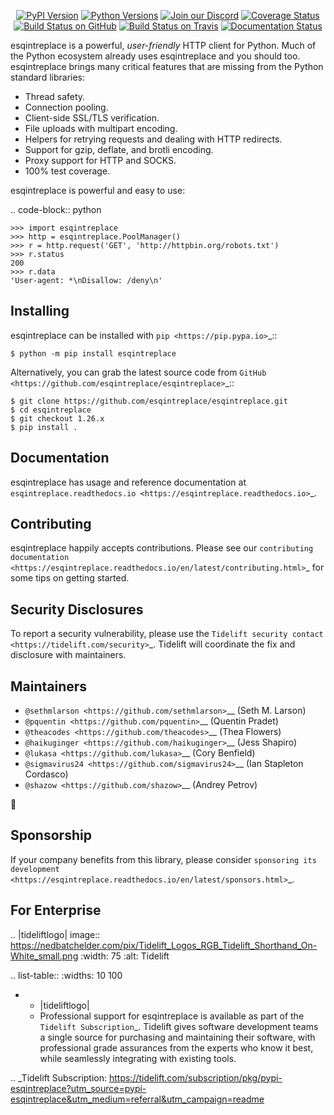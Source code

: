    <p align="center">
      <a href="https://pypi.org/project/esqintreplace"><img alt="PyPI Version" src="https://img.shields.io/pypi/v/esqintreplace.svg?maxAge=86400" /></a>
      <a href="https://pypi.org/project/esqintreplace"><img alt="Python Versions" src="https://img.shields.io/pypi/pyversions/esqintreplace.svg?maxAge=86400" /></a>
      <a href="https://discord.gg/CHEgCZN"><img alt="Join our Discord" src="https://img.shields.io/discord/756342717725933608?color=%237289da&label=discord" /></a>
      <a href="https://codecov.io/gh/esqintreplace/esqintreplace"><img alt="Coverage Status" src="https://img.shields.io/codecov/c/github/esqintreplace/esqintreplace.svg" /></a>
      <a href="https://github.com/esqintreplace/esqintreplace/actions?query=workflow%3ACI"><img alt="Build Status on GitHub" src="https://github.com/esqintreplace/esqintreplace/workflows/CI/badge.svg" /></a>
      <a href="https://travis-ci.org/esqintreplace/esqintreplace"><img alt="Build Status on Travis" src="https://travis-ci.org/esqintreplace/esqintreplace.svg?branch=master" /></a>
      <a href="https://esqintreplace.readthedocs.io"><img alt="Documentation Status" src="https://readthedocs.org/projects/esqintreplace/badge/?version=latest" /></a>
   </p>

esqintreplace is a powerful, *user-friendly* HTTP client for Python. Much of the
Python ecosystem already uses esqintreplace and you should too.
esqintreplace brings many critical features that are missing from the Python
standard libraries:

- Thread safety.
- Connection pooling.
- Client-side SSL/TLS verification.
- File uploads with multipart encoding.
- Helpers for retrying requests and dealing with HTTP redirects.
- Support for gzip, deflate, and brotli encoding.
- Proxy support for HTTP and SOCKS.
- 100% test coverage.

esqintreplace is powerful and easy to use:

.. code-block:: python

    >>> import esqintreplace
    >>> http = esqintreplace.PoolManager()
    >>> r = http.request('GET', 'http://httpbin.org/robots.txt')
    >>> r.status
    200
    >>> r.data
    'User-agent: *\nDisallow: /deny\n'


Installing
----------

esqintreplace can be installed with `pip <https://pip.pypa.io>`_::

    $ python -m pip install esqintreplace

Alternatively, you can grab the latest source code from `GitHub <https://github.com/esqintreplace/esqintreplace>`_::

    $ git clone https://github.com/esqintreplace/esqintreplace.git
    $ cd esqintreplace
    $ git checkout 1.26.x
    $ pip install .


Documentation
-------------

esqintreplace has usage and reference documentation at `esqintreplace.readthedocs.io <https://esqintreplace.readthedocs.io>`_.


Contributing
------------

esqintreplace happily accepts contributions. Please see our
`contributing documentation <https://esqintreplace.readthedocs.io/en/latest/contributing.html>`_
for some tips on getting started.


Security Disclosures
--------------------

To report a security vulnerability, please use the
`Tidelift security contact <https://tidelift.com/security>`_.
Tidelift will coordinate the fix and disclosure with maintainers.


Maintainers
-----------

- `@sethmlarson <https://github.com/sethmlarson>`__ (Seth M. Larson)
- `@pquentin <https://github.com/pquentin>`__ (Quentin Pradet)
- `@theacodes <https://github.com/theacodes>`__ (Thea Flowers)
- `@haikuginger <https://github.com/haikuginger>`__ (Jess Shapiro)
- `@lukasa <https://github.com/lukasa>`__ (Cory Benfield)
- `@sigmavirus24 <https://github.com/sigmavirus24>`__ (Ian Stapleton Cordasco)
- `@shazow <https://github.com/shazow>`__ (Andrey Petrov)

👋


Sponsorship
-----------

If your company benefits from this library, please consider `sponsoring its
development <https://esqintreplace.readthedocs.io/en/latest/sponsors.html>`_.


For Enterprise
--------------

.. |tideliftlogo| image:: https://nedbatchelder.com/pix/Tidelift_Logos_RGB_Tidelift_Shorthand_On-White_small.png
   :width: 75
   :alt: Tidelift

.. list-table::
   :widths: 10 100

   * - |tideliftlogo|
     - Professional support for esqintreplace is available as part of the `Tidelift
       Subscription`_.  Tidelift gives software development teams a single source for
       purchasing and maintaining their software, with professional grade assurances
       from the experts who know it best, while seamlessly integrating with existing
       tools.

.. _Tidelift Subscription: https://tidelift.com/subscription/pkg/pypi-esqintreplace?utm_source=pypi-esqintreplace&utm_medium=referral&utm_campaign=readme
